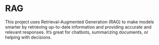 # RAG
 This project uses Retrieval-Augmented Generation (RAG) to make models smarter by retrieving up-to-date information and providing accurate and relevant responses. It’s great for chatbots, summarizing documents, or helping with decisions.
